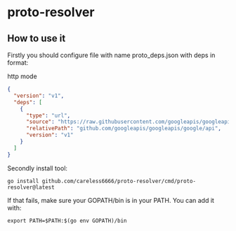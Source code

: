 # proto-resolver

## How to use it

Firstly you should configure file with name proto_deps.json with deps in format: 

http mode

```json
{
  "version": "v1",
  "deps": [
    {
      "type": "url",
      "source": "https://raw.githubusercontent.com/googleapis/googleapis/master/google/api/annotations.proto",
      "relativePath": "github.com/googleapis/googleapis/google/api",
      "version": "v1"
    }
  ]
}
```

Secondly install tool:

```shell
go install github.com/careless6666/proto-resolver/cmd/proto-resolver@latest
```

If that fails, make sure your GOPATH/bin is in your PATH. You can add it with:

```shell
export PATH=$PATH:$(go env GOPATH)/bin
```




